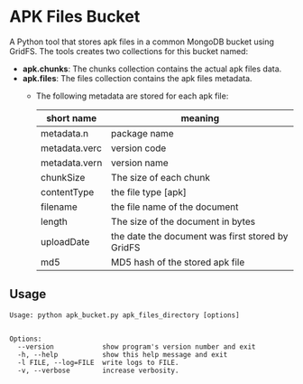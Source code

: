 # APK Files Bucket
A Python tool that stores apk files in a common MongoDB bucket using GridFS.
The tools creates two collections for this bucket named:

*  __apk.chunks__: The chunks collection contains the actual apk files data.
*  __apk.files__: The files collection contains the apk files metadata. 
   *  The following metadata are stored for each apk file: 
   
        | short name   | meaning         |
        |--------------|-----------------|
        | metadata.n   | package name|
        | metadata.verc| version code|
        | metadata.vern| version name|
        | chunkSize    | The size of each chunk|
        | contentType  | the file type [apk]|
        | filename     | the file name of the document|
        | length       | The size of the document in bytes|
        | uploadDate   | the  date the document was first stored by GridFS|
        | md5          | MD5 hash of the stored apk file|
              

## Usage

```
Usage: python apk_bucket.py apk_files_directory [options]


Options:
  --version            show program's version number and exit
  -h, --help           show this help message and exit
  -l FILE, --log=FILE  write logs to FILE.
  -v, --verbose        increase verbosity.

```
